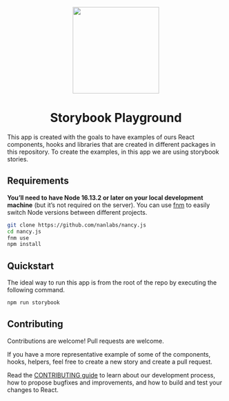 <div align="center">
<p>
    <img
        style="width: 200px"
        width="200"
        src="https://avatars.githubusercontent.com/u/4426989?s=200&v=4"
    >
</p>
<h1>Storybook Playground</h1>

</div>

This app is created with the goals to have examples of ours React components, hooks and libraries that are created in different packages in this repository. To create the examples, in this app we are using storybook stories.

## Requirements

**You’ll need to have Node 16.13.2 or later on your local development machine** (but it’s not required on the server). You can use [fnm](https://github.com/Schniz/fnm) to easily switch Node versions between different projects.

```sh
git clone https://github.com/nanlabs/nancy.js
cd nancy.js
fnm use
npm install
```

## Quickstart

The ideal way to run this app is from the root of the repo by executing the following command.

```bash
npm run storybook
```

## Contributing

Contributions are welcome! Pull requests are welcome.

If you have a more representative example of some of the components, hooks, helpers, feel free to create a new story and create a pull request.

Read the [CONTRIBUTING guide](../../CONTRIBUTING.md) to learn about our development process, how to propose bugfixes and improvements, and how to build and test your changes to React.
